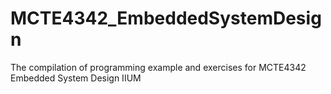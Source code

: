 # MCTE4342_EmbeddedSystemDesign
The compilation of programming example and exercises for MCTE4342 Embedded System Design IIUM

